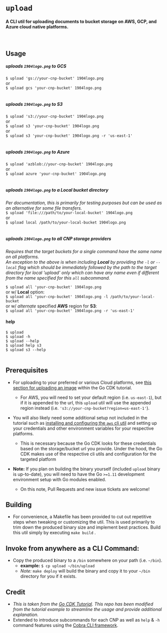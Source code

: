 # `upload`
#### A CLI util for uploading documents to bucket storage on AWS, GCP, and Azure cloud native platforms.
<br>

## Usage
##### uploads `1904logo.png` to **GCS**
`$ upload 'gs://your-cnp-bucket' 1904logo.png`
<br>
or
<br>
`$ upload gcs 'your-cnp-bucket' 1904logo.png`
<br>
<br>
##### uploads `1904logo.png` to **S3**
`$ upload 's3://your-cnp-bucket' 1904logo.png`
<br>
or
<br>
`$ upload s3 'your-cnp-bucket' 1904logo.png`
<br>
or
<br>
`$ upload s3 'your-cnp-bucket' 1904logo.png -r 'us-east-1'`
<br>
<br>
##### uploads `1904logo.png` to **Azure**
`$ upload 'azblob://your-cnp-bucket' 1904logo.png`
<br>
or
<br>
`$ upload azure 'your-cnp-bucket' 1904logo.png`
<br>
<br>
##### uploads `1904logo.png` to a **Local** bucket directory
_Per documentation, this is primarily for testing purposes but can be used as an alternative for some file transfers._
<br>
`$ upload 'file:///path/to/your-local-bucket' 1904logo.png`
<br>
or
<br>
`$ upload local /path/to/your-local-bucket 1904logo.png`
<br>
<br>
##### uploads `1904logo.png` to _**all**_ CNP storage providers
_Requires that the target buckets for a single command have the same name on all platforms._
<br>
_An exception to the above is when including **Local** by providing the `-l` or `--local` flag which should be 
immediately followed by the path to the target directory for local 'upload' only which can have any name even if 
different from the name specified for this `all` subcommand._
<br>

`$ upload all 'your-cnp-bucket' 1904logo.png`
<br>
or w/ **Local** option:
<br>
`$ upload all 'your-cnp-bucket' 1904logo.png -l /path/to/your-local-bucket`
<br>
or w/ *alternate* specified **AWS** region for **S3**:
<br>
`$ upload all 'your-cnp-bucket' 1904logo.png -r 'us-east-1'`
<br>

#### help
`$ upload`
<br>
`$ upload -h`
<br>
`$ upload --help`
<br>
`$ upload help s3`
<br>
`$ upload s3 --help`
<br>
<br>
## Prerequisites
- For uploading to your preferred or various Cloud platforms, see [this section for uploading an 
image](https://gocloud.dev/tutorials/cli-uploader/#uploading-an-image) within the Go CDK tutorial.
  - For AWS, you will need to set your default region (i.e. `us-east-1`), but if it is appended to the url,
  this `upload` util will use the appended region instead (i.e. `'s3://your-cnp-bucket?region=us-east-1'`).

- You will also likely need some additional setup not included in the tutorial such as [installing and 
configuring the `aws` cli util](https://docs.aws.amazon.com/cli/latest/userguide/cli-chap-install.html) and setting up 
your credentials and other environment variables for your respective platforms.

  - This is necessary because the Go CDK looks for these credentials based on the storage/bucket url you provide. Under the hood,
    the Go CDK makes use of the respective cli utils and configuration for the targeted platform
- **Note:** If you plan on building the binary yourself (included `upload` binary is up-to-date), you will need to 
	have the Go `>=1.11` development environment setup with Go modules enabled.
	- On this note, Pull Requests and new issue tickets are welcome!
## Building
- For convenience, a Makefile has been provided to cut out repetitive steps when tweaking or customizing the util.
This is used primarily to trim down the produced binary size and implement best practices.
Build this util simply by executing `make build` .

## Invoke from anywhere as a CLI Command:
- Copy the produced binary to a `/bin` somewhere on your path (i.e. `~/bin`).
    - **example:** `$ cp upload ~/bin/upload`
    - *Note:* `make deploy` will build the binary and copy it to your `~/bin` directory for you if it exists.
    
## Credit
- *This is taken from the [Go CDK Tutorial](https://gocloud.dev/tutorials/cli-uploader/). This repo has been modified from the tutorial example to streamline the usage and provide additional explanation.*
- Extended to introduce subcommands for each CNP as well as `help` & `-h` command features using the [Cobra CLI framework](https://github.com/spf13/cobra).
